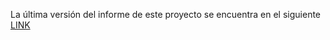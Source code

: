 La última versión del informe de este proyecto se encuentra en el siguiente [LINK](https://informe-let0010.netlify.app)
